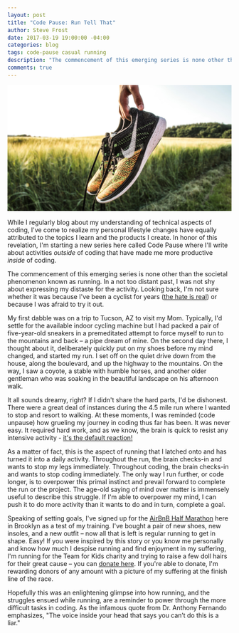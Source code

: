 ```yaml
---
layout: post
title: "Code Pause: Run Tell That"
author: Steve Frost
date: 2017-03-19 19:00:00 -04:00
categories: blog
tags: code-pause casual running
description: "The commencement of this emerging series is none other than the societal phenomenon known as running. In a not too distant past, I was not shy about expressing my distaste for the activity. Looking back, I'm not sure whether it was because I've been a cyclist for years the hate is real or because I was afraid to try it out."
comments: true
---
```


![person-holding-sneakers-by-field](/assets/img/blogs/codepauserunning1.jpg)

While I regularly blog about my understanding of technical aspects of coding, I've come to realize my personal lifestyle changes have equally attributed to the topics I learn and the products I create. In honor of this revelation, I'm starting a new series here called Code Pause where I'll write about activities _outside_ of coding that have made me more productive _inside_ of coding.

The commencement of this emerging series is none other than the societal phenomenon known as running. In a not too distant past, I was not shy about expressing my distaste for the activity. Looking back, I'm not sure whether it was because I've been a cyclist for years ([the hate is real](http://www.dallasobserver.com/news/why-runners-hate-bikers-and-vice-versa-7115203)) or because I was afraid to try it out.

My first dabble was on a trip to Tucson, AZ to visit my Mom. Typically, I'd settle for the available indoor cycling machine but I had packed a pair of five-year-old sneakers in a premeditated attempt to force myself to run to the mountains and back – a pipe dream of mine. On the second day there, I thought about it, deliberately quickly put on my shoes before my mind changed, and started my run. I set off on the quiet drive down from the house, along the boulevard, and up the highway to the mountains. On the way, I saw a coyote, a stable with humble horses, and another older gentleman who was soaking in the beautiful landscape on his afternoon walk.

It all sounds dreamy, right? If I didn't share the hard parts, I'd be dishonest. There were a great deal of instances during the 4.5 mile run where I wanted to stop and resort to walking. At these moments, I was reminded (code unpause) how grueling my journey in coding thus far has been. It was never easy. It required hard work, and as we know, the brain is quick to resist any intensive activity - [it's the default reaction!](https://www.psychologytoday.com/blog/your-brain-work/200909/trick-your-brain-loving-your-workout)

As a matter of fact, this is the aspect of running that I latched onto and has turned it into a daily activity. Throughout the run, the brain checks-in and wants to stop my legs immediately. Throughout coding, the brain checks-in and wants to stop coding immediately. The only way I run further, or code longer, is to overpower this primal instinct and prevail forward to complete the run or the project. The age-old saying of mind over matter is immensely useful to describe this struggle. If I'm able to overpower my mind, I can push it to do more activity than it wants to do and in turn, complete a goal.

Speaking of setting goals, I've signed up for the [AirBnB Half Marathon](http://www.nyrr.org/races-and-events/2017/airbnb-brooklyn-half) here in Brooklyn as a test of my training. I've bought a pair of new shoes, new insoles, and a new outfit – now all that is left is regular running to get in shape. Easy! If you were inspired by this story or you know me personally and know how much I despise running and find enjoyment in my suffering, I'm running for the Team for Kids charity and trying to raise a few doll hairs for their great cause – you can [donate here](https://www.runwithtfk.org/Profile/PublicPage/45290). If you're able to donate, I'm rewarding donors of any amount with a picture of my suffering at the finish line of the race.

Hopefully this was an enlightening glimpse into how running, and the struggles ensued while running, are a reminder to power through the more difficult tasks in coding. As the infamous quote from Dr. Anthony Fernando emphasizes, "The voice inside your head that says you can’t do this is a liar."
